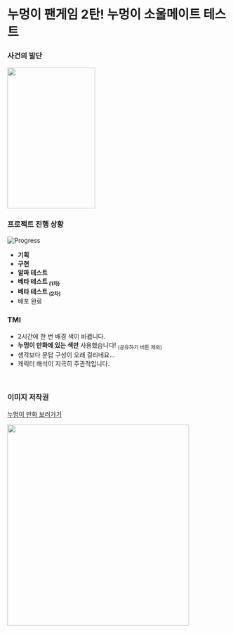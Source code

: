 # 누멍이 팬게임 2탄! 누멍이 소울메이트 테스트
### 사건의 발단
<img src="https://user-images.githubusercontent.com/47032054/130989845-0fcd001e-7adf-46e4-8ac0-1c736aec211b.PNG" width="200" height="320" alt title= "이후 mbti 테스트에서 소울메이트 테스트로 노선을 변경했다."> 
</br>

### 프로젝트 진행 상황
![Progress](https://progress-bar.dev/83/?title=2nd_BTㅤ&width=400&color=CFAC6A)
* **기획**
* **구현**
* **알파 테스트**
* **베타 테스트 <sub>(1차)</sub>**
* **베타 테스트 <sub>(2차)</sub>**
* 배포 완료

### TMI
* 2시간에 한 번 배경 색이 바뀝니다.
* **누멍이 만화에 있는 색만** 사용했습니다! <sub>(공유하기 버튼 제외)</sub>
* 생각보다 문답 구성이 오래 걸리네요...
* 캐릭터 해석이 지극히 주관적입니다.
</br>

### 이미지 저작권
[누멍이 만화 보러가기](https://www.instagram.com/nu0900/?hl=ko)

<img src="https://user-images.githubusercontent.com/47032054/144719439-2b74e25b-f11a-4f83-90b4-dbcf53234292.jpeg" width="414" height="457" alt title= "이미지 사용을 허가해주신 작가님께 감사드립니다!"> 
